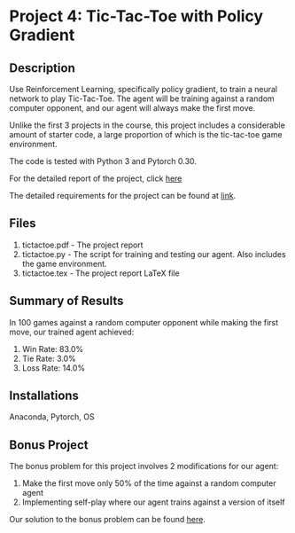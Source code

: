# Project 4: Tic-Tac-Toe with Policy Gradient

## Description
Use Reinforcement Learning, specifically policy gradient, to train a neural network to play Tic-Tac-Toe. The agent will be training against a random computer opponent, and our agent will always make the first move.

Unlike the first 3 projects in the course, this project includes a considerable amount of starter code, a large proportion of which is the tic-tac-toe game environment.

The code is tested with Python 3 and Pytorch 0.30.

For the detailed report of the project, click [here](https://github.com/joshxinjie/CSC411_Winter_2018/blob/master/Project_4/tictactoe.pdf)

The detailed requirements for the project can be found at [link](https://www.teach.cs.toronto.edu/~csc411h/winter/projects/proj4/).

## Files
1. tictactoe.pdf - The project report
2. tictactoe.py - The script for training and testing our agent. Also includes the game environment.
3. tictactoe.tex - The project report LaTeX file

## Summary of Results
In 100 games against a random computer opponent while making the first move, our trained agent achieved:

1. Win Rate: 83.0%
2. Tie Rate: 3.0%
3. Loss Rate: 14.0%

## Installations
Anaconda, Pytorch, OS

## Bonus Project
The bonus problem for this project involves 2 modifications for our agent:
1. Make the first move only 50% of the time against a random computer agent
2. Implementing self-play where our agent trains against a version of itself

Our solution to the bonus problem can be found [here](https://github.com/joshxinjie/CSC411_Winter_2018/tree/master/Project_4_Bonus).
